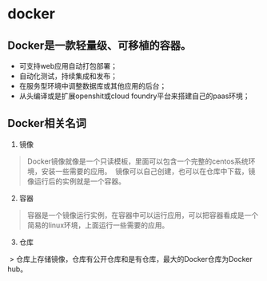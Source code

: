 # docker
## Docker是一款轻量级、可移植的容器。

* 可支持web应用自动打包部署；
* 自动化测试，持续集成和发布；
* 在服务型环境中调整数据库或其他应用的后台；
* 从头编译或是扩展openshit或cloud foundry平台来搭建自己的paas环境；

## Docker相关名词

1. 镜像
  
  > Docker镜像就像是一个只读模板，里面可以包含一个完整的centos系统环境，安装一些需要的应用。
  镜像可以自己创建，也可以在仓库中下载，镜像运行后的实例就是一个容器。
2. 容器
 
  > 容器是一个镜像运行实例，在容器中可以运行应用，可以把容器看成是一个简易的linux环境，上面运行一些需要的应用。
3. 仓库

  > 仓库上存储镜像，仓库有公开仓库和是有仓库，最大的Docker仓库为Docker hub。
